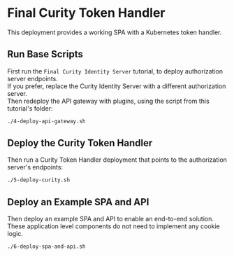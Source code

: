 # Final Curity Token Handler

This deployment provides a working SPA with a Kubernetes token handler.

## Run Base Scripts

First run the `Final Curity Identity Server` tutorial, to deploy authorization server endpoints.\
If you prefer, replace the Curity Identity Server with a different authorization server.\
Then redeploy the API gateway with plugins, using the script from this tutorial's folder:

```bash
./4-deploy-api-gateway.sh
```

## Deploy the Curity Token Handler

Then run a Curity Token Handler deployment that points to the authorization server's endpoints:

```bash
./5-deploy-curity.sh
```

## Deploy an Example SPA and API

Then deploy an example SPA and API to enable an end-to-end solution.\
These application level components do not need to implement any cookie logic.

```bash
./6-deploy-spa-and-api.sh
```
